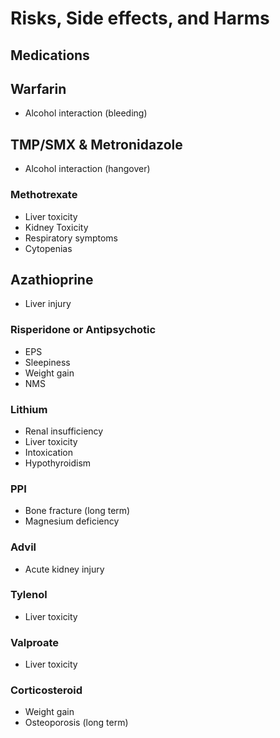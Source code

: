 # Risks, Side effects, and Harms

## Medications

## Warfarin
- Alcohol interaction (bleeding)

## TMP/SMX & Metronidazole
- Alcohol interaction (hangover)

### Methotrexate
- Liver toxicity
- Kidney Toxicity
- Respiratory symptoms
- Cytopenias

## Azathioprine
- Liver injury

### Risperidone or Antipsychotic
- EPS
- Sleepiness
- Weight gain
- NMS

### Lithium
- Renal insufficiency
- Liver toxicity
- Intoxication
- Hypothyroidism

### PPI
- Bone fracture (long term)
- Magnesium deficiency

### Advil
- Acute kidney injury

### Tylenol
- Liver toxicity

### Valproate
- Liver toxicity

### Corticosteroid
- Weight gain
- Osteoporosis (long term)
